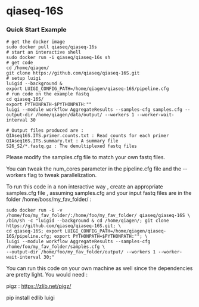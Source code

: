 # qiaseq-16S

### Quick Start Example
```
# get the docker image
sudo docker pull qiaseq/qiaseq-16s
# start an interactive shell
sudo docker run -i qiaseq/qiaseq-16s sh
# get code
cd /home/qiagen/
git clone https://github.com/qiaseq/qiaseq-16S.git
# setup luigi
luigid --background &
export LUIGI_CONFIG_PATH=/home/qiagen/qiaseq-16S/pipeline.cfg
# run code on the example fastq
cd qiaseq-16S/
export PYTHONPATH-$PYTHONPATH:""
luigi --module workflow AggregateResults --samples-cfg samples.cfg --output-dir /home/qiagen/data/output/ --workers 1 --worker-wait-interval 30

# Output files produced are : 
QIAseq16S.ITS.primer.counts.txt : Read counts for each primer
QIAseq16S.ITS.summary.txt : A summary file
S26_S2/*.fastq.gz : The demultiplexed fastq files
```

Please modify the samples.cfg file to match your own fastq files.

You can tweak the num_cores parameter in the pipeline.cfg file and the --workers flag to tweak parallelization.

To run this code in a non interactive way , create an appropriate samples.cfg file , assuming samples.cfg and your input fastq files are in the folder /home/boss/my_fav_folder/ :
```
sudo docker run -i -v /home/foo/my_fav_folder/:/home/foo/my_fav_folder/ qiaseq/qiaseq-16S \
/bin/sh -c "luigid --background & cd /home/qiagen/; git clone https://github.com/qiaseq/qiaseq-16S.git; \
cd qiaseq-16S; export LUIGI_CONFIG_PATH=/home/qiagen/qiaseq-16S/pipeline.cfg; export PYTHONPATH=$PYTHONPATH:""; \
luigi --module workflow AggregateResults --samples-cfg /home/foo/my_fav_folder/samples.cfg \
--output-dir /home/foo/my_fav_folder/output/ --workers 1 --worker-wait-interval 30;"
```

You can run this code on your own machine as well since the dependencies are pretty light. You would need :

pigz : https://zlib.net/pigz/

pip install edlib luigi
